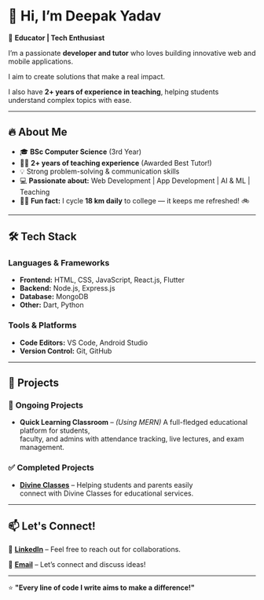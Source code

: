 # 👋 Hi, I’m Deepak Yadav

🚀 **Educator | Tech Enthusiast**  

I’m a passionate **developer and tutor** who loves building innovative web and mobile applications. 

I aim to create solutions that make a real impact.  

I also have **2+ years of experience in teaching**, helping students understand complex topics with ease.  

---  

## 🔥 About Me  

- 🎓 **BSc Computer Science** (3rd Year)  
- 👨‍🏫 **2+ years of teaching experience** (Awarded Best Tutor!)  
- 💡 Strong problem-solving & communication skills  
- 💻 **Passionate about:** Web Development | App Development | AI & ML | Teaching  
- 🚴‍♂️ **Fun fact:** I cycle **18 km daily** to college — it keeps me refreshed! 🚲  

---

## 🛠️ Tech Stack  

### **Languages & Frameworks**  
- **Frontend:** HTML, CSS, JavaScript, React.js, Flutter  
- **Backend:** Node.js, Express.js  
- **Database:** MongoDB  
- **Other:** Dart, Python  

### **Tools & Platforms**  
- **Code Editors:** VS Code, Android Studio  
- **Version Control:** Git, GitHub  

---

## 🚀 Projects  

### 🎯 **Ongoing Projects**  
- **Quick Learning Classroom** – *(Using MERN)* A full-fledged educational platform for students,  
  faculty, and admins with attendance tracking, live lectures, and exam management.  

### ✅ **Completed Projects**  
- **[Divine Classes](https://divineclasses.org/)** – Helping students and parents easily  
  connect with Divine Classes for educational services.  

---

## 📫 Let's Connect!  

🔗 **[LinkedIn](https://www.linkedin.com/in/thecodebydeepak)** – Feel free to reach out for collaborations.  

📧 **[Email](mailto:thecodebydeepak@gmail.com)** – Let’s connect and discuss ideas!  

---

⭐ **"Every line of code I write aims to make a difference!"**  
